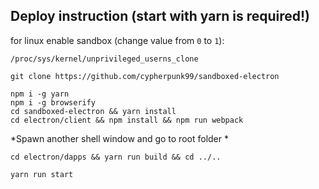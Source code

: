  
## Deploy instruction (start with yarn is required!)

for linux enable sandbox (change value from `0` to `1`):
```
/proc/sys/kernel/unprivileged_userns_clone
```

```
git clone https://github.com/cypherpunk99/sandboxed-electron

npm i -g yarn
npm i -g browserify    
cd sandboxed-electron && yarn install
cd electron/client && npm install && npm run webpack
```
*Spawn another shell window and go to root folder *
```
cd electron/dapps && yarn run build && cd ../..

yarn run start
```
